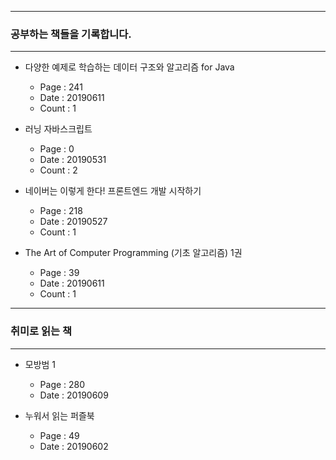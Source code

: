 * * *
### 공부하는 책들을 기록합니다. 
* * *
- 다양한 예제로 학습하는 데이터 구조와 알고리즘 for Java
    - Page : 241
    - Date : 20190611 
    - Count : 1

- 러닝 자바스크립트 
    - Page : 0
    - Date : 20190531
    - Count : 2

- 네이버는 이렇게 한다! 프론트엔드 개발 시작하기
    - Page : 218
    - Date : 20190527
    - Count : 1

- The Art of Computer Programming (기초 알고리즘) 1권 
    - Page : 39
    - Date : 20190611
    - Count : 1  
* * *
### 취미로 읽는 책 
* * *
- 모방범 1 
    -  Page : 280
    -  Date : 20190609

- 누워서 읽는 퍼즐북
    - Page : 49
    - Date : 20190602

